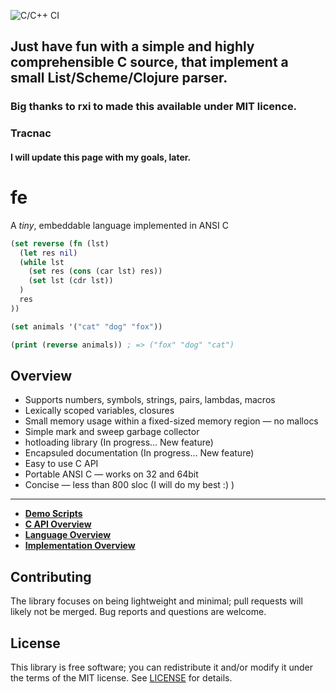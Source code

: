 ![C/C++ CI](https://github.com/Tracnac/fe/workflows/C/C++%20CI/badge.svg)

## Just have fun with a simple and highly comprehensible C source, that implement a small List/Scheme/Clojure parser.
### Big thanks to **rxi** to made this available under MIT licence.

### Tracnac
#### I will update this page with my goals, later.

# fe
A *tiny*, embeddable language implemented in ANSI C

```clojure
(set reverse (fn (lst)
  (let res nil)
  (while lst
    (set res (cons (car lst) res))
    (set lst (cdr lst))
  )
  res
))

(set animals '("cat" "dog" "fox"))

(print (reverse animals)) ; => ("fox" "dog" "cat")
```

## Overview
* Supports numbers, symbols, strings, pairs, lambdas, macros
* Lexically scoped variables, closures
* Small memory usage within a fixed-sized memory region — no mallocs
* Simple mark and sweep garbage collector
* hotloading library (In progress... New feature)
* Encapsuled documentation (In progress... New feature)
* Easy to use C API
* Portable ANSI C — works on 32 and 64bit
* Concise — less than 800 sloc (I will do my best :) )

---

* **[Demo Scripts](scripts)**
* **[C API Overview](doc/capi.md)**
* **[Language Overview](doc/lang.md)**
* **[Implementation Overview](doc/impl.md)**


## Contributing
The library focuses on being lightweight and minimal; pull requests will
likely not be merged. Bug reports and questions are welcome.


## License
This library is free software; you can redistribute it and/or modify it under
the terms of the MIT license. See [LICENSE](LICENSE) for details.
